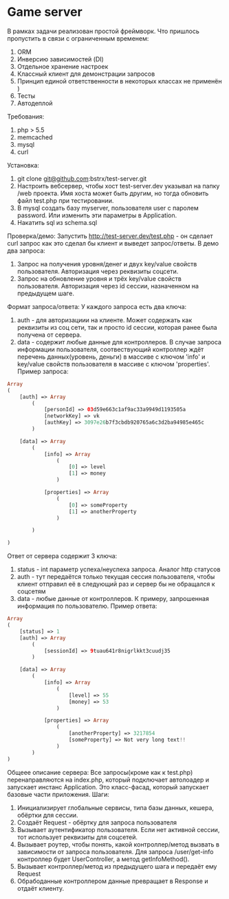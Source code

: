 # Game server
В рамках задачи реализован простой фреймворк.
Что пришлось пропустить в связи с ограниченным временем:
1. ORM
2. Инверсию зависимостей (DI)
3. Отдельное хранение настроек
4. Классный клиент для демонстрации запросов
5. Принцип единой ответственности в некоторых классах не применён )
6. Тесты
7. Автодеплой

Требования:
1. php > 5.5
2. memcached
3. mysql
4. curl

Установка:
1) git clone git@github.com:bstrx/test-server.git
2) Настроить вебсервер, чтобы хост test-server.dev указывал на папку /web проекта. Имя хоста может быть другим, но тогда обновить файл test.php при тестировании.
3) В mysql создать базу myserver, пользователя user с паролем password. Или изменить эти параметры в Application.
4) Накатить sql из schema.sql

Проверка/демо:
Запустить http://test-server.dev/test.php - он сделает curl запрос как это сделал бы клиент и выведет запрос/ответы. В демо два запроса:
1) Запрос на получения уровня/денег и двух key/value свойств пользователя. Авторизация через реквизиты соцсети.
2) Запрос на обновление уровня и трёх key/value свойств пользователя. Авторизация через id сессии, назначенном на предыдущем шаге.

Формат запроса/ответа:
У каждого запроса есть два ключа:
1) auth - для авторизациии на клиенте. Может содержать как реквизиты из соц сети, так и просто id сессии, которая ранее была получена от сервера.
2) data - содержит любые данные для контроллеров. В случае запроса информации пользователя, соотвествующий контроллер ждёт перечень данных(уровень, деньги) в массиве с ключом 'info' и key/value свойств пользователя в массиве с ключом 'properties'.
Пример запроса:
```php
Array
(
    [auth] => Array
        (
            [personId] => 03d59e663c1af9ac33a9949d1193505a
            [networkKey] => vk
            [authKey] => 3097e26b7f3cbdb920765a6c3d2ba94985e465c
        )

    [data] => Array
        (
            [info] => Array
                (
                    [0] => level
                    [1] => money
                )

            [properties] => Array
                (
                    [0] => someProperty
                    [1] => anotherProperty
                )

        )

)
```
Ответ от сервера содержит 3 ключа:
1) status - int параметр успеха/неуспеха запроса. Аналог http статусов
2) auth - тут передаётся только текущая сессия пользователя, чтобы клиент отправил её в следующий раз и сервер бы не обращался к соцсетям
3) data - любые данные от контроллеров. К примеру, запрошенная информация по пользователю.
Пример ответа:
```php
Array
(
    [status] => 1
    [auth] => Array
        (
            [sessionId] => 9tuau641r8nigrlkkt3cuudj35
        )

    [data] => Array
        (
            [info] => Array
                (
                    [level] => 55
                    [money] => 53
                )

            [properties] => Array
                (
                    [anotherProperty] => 3217854
                    [someProperty] => Not very long text!!
                )
        )
)
```

Общеее описание сервера:
Все запросы(кроме как к test.php) перенаправляются на index.php, который подключает автолоадер и запускает инстанс Application. Это класс-фасад, который запускает базовые части приложения. 
Шаги:
1) Инициализирует глобальные сервисы, типа базы данных, кешера, обёртки для сессии. 
2) Создаёт Request - обёртку для запроса пользователя
3) Вызывает аутентификатор пользователя. Если нет активной сессии, тот использует реквизиты для соцсетей. 
4) Вызывает роутер, чтобы понять, какой контроллер/метод вызвать в зависимости от запроса пользователя. Для запроса /user/get-info контроллер будет UserController, а метод getInfoMethod().
5) Вызывает контроллер/метод из предыдущего шага и передаёт ему Request
6) Обрабоданные контроллером данные превращает в Response и отдаёт клиенту.
